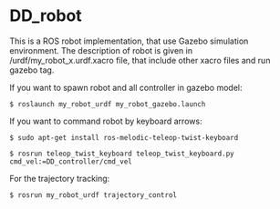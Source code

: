 # DD_robot
This is a ROS robot implementation, that use Gazebo simulation environment.
The description of robot is given in /urdf/my_robot_x.urdf.xacro file, that include other xacro files and run gazebo tag.

If you want to spawn robot and all controller in gazebo model:

    $ roslaunch my_robot_urdf my_robot_gazebo.launch

If you want to command robot by keyboard arrows:

    $ sudo apt-get install ros-melodic-teleop-twist-keyboard
    
    $ rosrun teleop_twist_keyboard teleop_twist_keyboard.py cmd_vel:=DD_controller/cmd_vel 

For the trajectory tracking:

    $ rosrun my_robot_urdf trajectory_control

